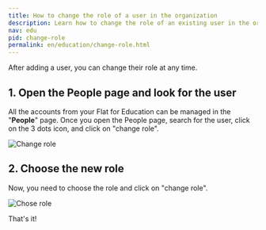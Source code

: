 ```yaml
---
title: How to change the role of a user in the organization 
description: Learn how to change the role of an existing user in the organization 
nav: edu
pid: change-role
permalink: en/education/change-role.html
---
```


After adding a user, you can change their role at any time. 

## 1. Open the People page and look for the user

All the accounts from your Flat for Education can be managed in the "**People**" page. Once you open the People page, search for the user, click on the 3 dots icon, and click on "change role". 

![Change role](/help/assets/img/edu/change-role.png)

## 2. Choose the new role 

Now, you need to choose the role and click on "change role". 

![Chose role](/help/assets/img/edu/chose-role.png)

That's it!